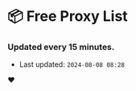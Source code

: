 # :package: Free Proxy List
### Updated every 15 minutes.

- Last updated: `2024-08-08 08:28`

:heart:
